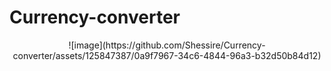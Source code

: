 ﻿# Currency-converter

<p align="center">
![image](https://github.com/Shessire/Currency-converter/assets/125847387/0a9f7967-34c6-4844-96a3-b32d50b84d12)
</p>
